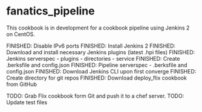 # fanatics_pipeline

This cookbook is in development for a cookbook pipeline using Jenkins 2 on CentOS.

FINISHED:  Disable IPv6 ports
FINISHED:  Install Jenkins 2
FINISHED:  Download and install necessary Jenkins plugins (latest .hpi files)
FINISHED:  Jenkins serverspec
	- plugins
	- directories
	- service
FINISHED:  Create .berksfile and config.json
FINISHED:  Pipeline serverspec
	- .berksfile and config.json
FINISHED:  Download Jenkins CLI upon first converge
FINISHED:  Create directory for git repos
FINISHED:  Download deploy_flix cookbook from GitHub


TODO:  Grab Flix cookbook form Git and push it to a chef server.
TODO:  Update test files

